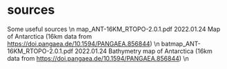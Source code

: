 # sources
Some useful sources \n
map_ANT-16KM_RTOPO-2.0.1.pdf        2022.01.24  Map of Antarctica (16km data from https://doi.pangaea.de/10.1594/PANGAEA.856844) \n
batmap_ANT-16KM_RTOPO-2.0.1.pdf     2022.01.24  Bathymetry map of Antarctica (16km data from https://doi.pangaea.de/10.1594/PANGAEA.856844) \n
